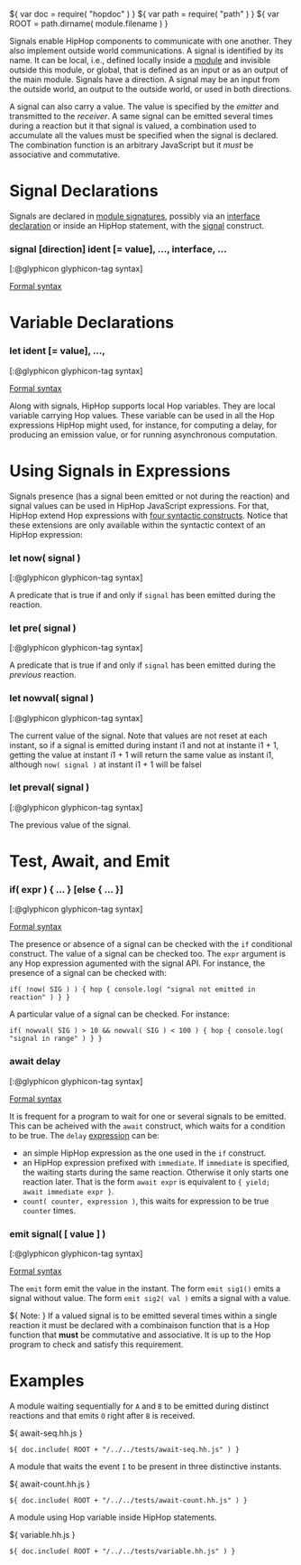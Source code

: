 ${ var doc = require( "hopdoc" ) }
${ var path = require( "path" ) }
${ var ROOT = path.dirname( module.filename ) }

Signals enable HipHop components to communicate with one
another. They also implement outside world communications. A signal is
identified by its name. It can be local, i.e., defined locally inside
a [module](./module.html) and invisible outside this module, or global,
that is defined as an input or as an output of the main module.
Signals have a direction. A signal may be an input from the outside
world, an output to the outside world, or used in both directions.

A signal can also carry a value. The value is specified by the
_emitter_ and transmitted to the _receiver_. A same signal can be
emitted several times during a reaction but it that signal is valued,
a combination used to accumulate all the values must be specified when
the signal is declared. The combination function is an arbitrary
JavaScript but it _must_ be associative and commutative.

Signal Declarations
===================

Signals are declared in [module signatures](./module.html), possibly
via an [interface declaration](./module.html##Interface) or inside an
HipHop statement, with the [signal](./syntax.html#HHSignal) construct.

### signal [direction] ident [= value], ..., interface, ... ###
[:@glyphicon glyphicon-tag syntax]

[Formal syntax](./syntax.html#HHSignal)


Variable Declarations
=====================

### let ident [= value], ..., ###
[:@glyphicon glyphicon-tag syntax]

[Formal syntax](./syntax.html#HHLet)

Along with signals, HipHop supports local Hop variables. They are
local variable carrying Hop values. These variable can be used in all the
Hop expressions HipHop might used, for instance, for computing a delay,
for producing an emission value, or for running asynchronous  computation.



Using Signals in Expressions
============================

Signals presence (has a signal been emitted or not during the reaction)
and signal values can be used in HipHop JavaScript expressions. For that,
HipHop extend Hop expressions with 
[four syntactic constructs](./syntax.html#HHExpression). Notice that these
extensions are only available within the syntactic context of an HipHop 
expression:

### let now( signal ) ###
[:@glyphicon glyphicon-tag syntax]

A predicate that is true if and only if `signal` has been emitted
during the reaction.
 
### let pre( signal ) ###
[:@glyphicon glyphicon-tag syntax]

A predicate that is true if and only if `signal` has been emitted
during the _previous_ reaction.
 
### let nowval( signal ) ###
[:@glyphicon glyphicon-tag syntax]

The current value of the signal. Note that values are not reset at
each instant, so if a signal is emitted during instant i1 and not at
instante i1 + 1, getting the value at instant i1 + 1 will return the
same value as instant i1, although `now( signal )` at instant i1 + 1
will be falsel
 
### let preval( signal ) ###
[:@glyphicon glyphicon-tag syntax]

The previous value of the signal.


Test, Await, and Emit
=====================

### if( expr ) { ... } [else { ... }] ###
[:@glyphicon glyphicon-tag syntax]

[Formal syntax](./syntax.html#HHIf)

The presence or absence of a signal can be checked with the `if`
conditional construct. The value of a signal can be checked too. The
`expr` argument is any Hop expression agumented with the signal
API. For instance, the presence of a signal can be checked with:

```hiphop
if( !now( SIG ) ) { hop { console.log( "signal not emitted in reaction" ) } }
```

A particular value of a signal can be checked. For instance:

```hiphop
if( nowval( SIG ) > 10 && nowval( SIG ) < 100 ) { hop { console.log( "signal in range" ) } }
```

### await delay ###
[:@glyphicon glyphicon-tag syntax]

[Formal syntax](./syntax.html#HHAwait)

It is frequent for a program to wait for one or several signals to be
emitted. This can be acheived with the `await` construct, which waits
for a condition to be true. The `delay` [expression](./syntax.html#HHDelay)
can be:

 * an simple HipHop expression as the one used in the `if` construct.
 * an HipHop expression prefixed with `immediate`. If `immediate` is
 specified, the waiting starts during the same reaction. Otherwise it only
 starts one reaction later. That is the form `await expr` is equivalent to `{
yield; await immediate expr }`. 
 * `count( counter, expression )`, this waits for expression to be true
 `counter` times.

### emit signal( [ value ] ) ###
[:@glyphicon glyphicon-tag syntax]

[Formal syntax](./syntax.html#HHEmit)

The `emit` form emit the value in the instant. The form `emit sig1()` emits
a signal without value. The form `emit sig2( val )` emits a signal with
a value. 

${ <span class="label label-warning">Note:</span> } If a valued signal
is to be emitted several times within a single reaction it must be
declared with a combinaison function that is a Hop function that
__must__ be commutative and associative. It is up to the Hop program
to check and satisfy this requirement.


Examples
========

A module waiting sequentially for `A` and `B` to be emitted during
distinct reactions and that emits `O` right after `B` is received.

${ <span class="label label-info">await-seq.hh.js</span> }

```hiphop
${ doc.include( ROOT + "/../../tests/await-seq.hh.js" ) }
```

A module that waits the event `I` to be present in three distinctive instants.

${ <span class="label label-info">await-count.hh.js</span> }

```hiphop
${ doc.include( ROOT + "/../../tests/await-count.hh.js" ) }
```

A module using Hop variable inside HipHop statements. 

${ <span class="label label-info">variable.hh.js</span> }

```hiphop
${ doc.include( ROOT + "/../../tests/variable.hh.js" ) }
```
